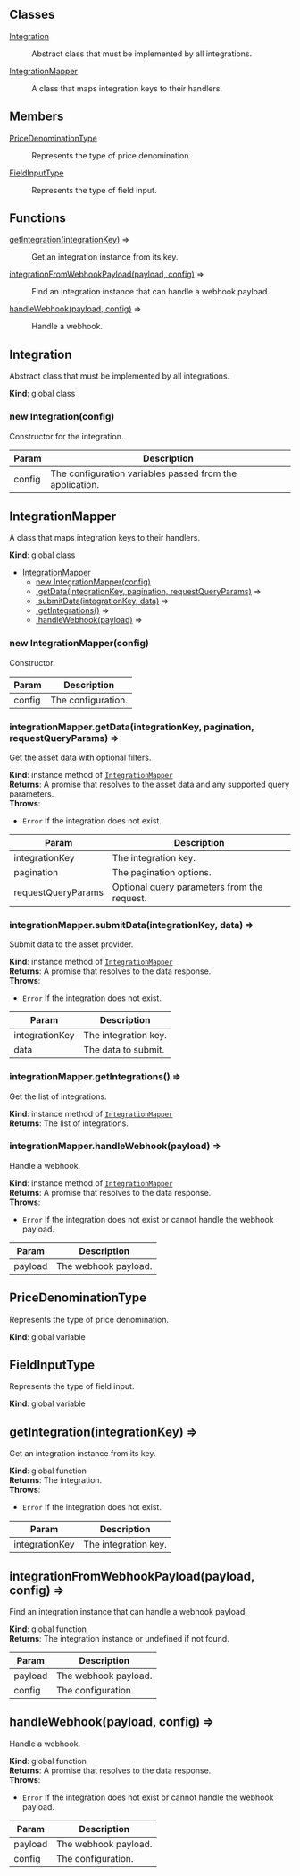 ## Classes

<dl>
<dt><a href="#Integration">Integration</a></dt>
<dd><p>Abstract class that must be implemented by all integrations.</p>
</dd>
<dt><a href="#IntegrationMapper">IntegrationMapper</a></dt>
<dd><p>A class that maps integration keys to their handlers.</p>
</dd>
</dl>

## Members

<dl>
<dt><a href="#PriceDenominationType">PriceDenominationType</a></dt>
<dd><p>Represents the type of price denomination.</p>
</dd>
<dt><a href="#FieldInputType">FieldInputType</a></dt>
<dd><p>Represents the type of field input.</p>
</dd>
</dl>

## Functions

<dl>
<dt><a href="#getIntegration">getIntegration(integrationKey)</a> ⇒</dt>
<dd><p>Get an integration instance from its key.</p>
</dd>
<dt><a href="#integrationFromWebhookPayload">integrationFromWebhookPayload(payload, config)</a> ⇒</dt>
<dd><p>Find an integration instance that can handle a webhook payload.</p>
</dd>
<dt><a href="#handleWebhook">handleWebhook(payload, config)</a> ⇒</dt>
<dd><p>Handle a webhook.</p>
</dd>
</dl>

<a name="Integration"></a>

## Integration
Abstract class that must be implemented by all integrations.

**Kind**: global class  
<a name="new_Integration_new"></a>

### new Integration(config)
Constructor for the integration.


| Param | Description |
| --- | --- |
| config | The configuration variables passed from the application. |

<a name="IntegrationMapper"></a>

## IntegrationMapper
A class that maps integration keys to their handlers.

**Kind**: global class  

* [IntegrationMapper](#IntegrationMapper)
    * [new IntegrationMapper(config)](#new_IntegrationMapper_new)
    * [.getData(integrationKey, pagination, requestQueryParams)](#IntegrationMapper+getData) ⇒
    * [.submitData(integrationKey, data)](#IntegrationMapper+submitData) ⇒
    * [.getIntegrations()](#IntegrationMapper+getIntegrations) ⇒
    * [.handleWebhook(payload)](#IntegrationMapper+handleWebhook) ⇒

<a name="new_IntegrationMapper_new"></a>

### new IntegrationMapper(config)
Constructor.


| Param | Description |
| --- | --- |
| config | The configuration. |

<a name="IntegrationMapper+getData"></a>

### integrationMapper.getData(integrationKey, pagination, requestQueryParams) ⇒
Get the asset data with optional filters.

**Kind**: instance method of [<code>IntegrationMapper</code>](#IntegrationMapper)  
**Returns**: A promise that resolves to the asset data and any supported
query parameters.  
**Throws**:

- <code>Error</code> If the integration does not exist.


| Param | Description |
| --- | --- |
| integrationKey | The integration key. |
| pagination | The pagination options. |
| requestQueryParams | Optional query parameters from the request. |

<a name="IntegrationMapper+submitData"></a>

### integrationMapper.submitData(integrationKey, data) ⇒
Submit data to the asset provider.

**Kind**: instance method of [<code>IntegrationMapper</code>](#IntegrationMapper)  
**Returns**: A promise that resolves to the data response.  
**Throws**:

- <code>Error</code> If the integration does not exist.


| Param | Description |
| --- | --- |
| integrationKey | The integration key. |
| data | The data to submit. |

<a name="IntegrationMapper+getIntegrations"></a>

### integrationMapper.getIntegrations() ⇒
Get the list of integrations.

**Kind**: instance method of [<code>IntegrationMapper</code>](#IntegrationMapper)  
**Returns**: The list of integrations.  
<a name="IntegrationMapper+handleWebhook"></a>

### integrationMapper.handleWebhook(payload) ⇒
Handle a webhook.

**Kind**: instance method of [<code>IntegrationMapper</code>](#IntegrationMapper)  
**Returns**: A promise that resolves to the data response.  
**Throws**:

- <code>Error</code> If the integration does not exist or cannot handle the
webhook payload.


| Param | Description |
| --- | --- |
| payload | The webhook payload. |

<a name="PriceDenominationType"></a>

## PriceDenominationType
Represents the type of price denomination.

**Kind**: global variable  
<a name="FieldInputType"></a>

## FieldInputType
Represents the type of field input.

**Kind**: global variable  
<a name="getIntegration"></a>

## getIntegration(integrationKey) ⇒
Get an integration instance from its key.

**Kind**: global function  
**Returns**: The integration.  
**Throws**:

- <code>Error</code> If the integration does not exist.


| Param | Description |
| --- | --- |
| integrationKey | The integration key. |

<a name="integrationFromWebhookPayload"></a>

## integrationFromWebhookPayload(payload, config) ⇒
Find an integration instance that can handle a webhook payload.

**Kind**: global function  
**Returns**: The integration instance or undefined if not found.  

| Param | Description |
| --- | --- |
| payload | The webhook payload. |
| config | The configuration. |

<a name="handleWebhook"></a>

## handleWebhook(payload, config) ⇒
Handle a webhook.

**Kind**: global function  
**Returns**: A promise that resolves to the data response.  
**Throws**:

- <code>Error</code> If the integration does not exist or cannot handle the
webhook payload.


| Param | Description |
| --- | --- |
| payload | The webhook payload. |
| config | The configuration. |

